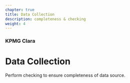 ```yaml
---
chapter: true
title: Data Collection
description: completeness & checking
weight: 4
---
```


### KPMG Clara

# Data Collection

Perform checking to ensure completeness of data source.
